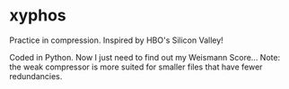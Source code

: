 # xyphos
Practice in compression. Inspired by HBO's Silicon Valley!

Coded in Python. Now I just need to find out my Weismann Score...
Note: the weak compressor is more suited for smaller files that have fewer redundancies. 
